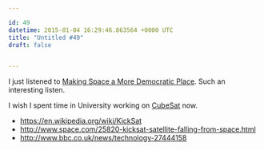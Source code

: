 ```yaml
---

id: 49
datetime: 2015-01-04 16:29:46.863564 +0000 UTC
title: "Untitled #49"
draft: false


---
```


I just listened to [Making Space a More Democratic Place](http://www.sciencefriday.com/segment/12/19/2014/making-space-a-more-democratic-place.html). Such an interesting listen.

I wish I spent time in University working on [CubeSat](https://en.wikipedia.org/wiki/CubeSat) now.

 - https://en.wikipedia.org/wiki/KickSat
 - http://www.space.com/25820-kicksat-satellite-falling-from-space.html
 - http://www.bbc.co.uk/news/technology-27444158
